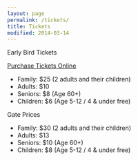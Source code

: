 ```yaml
---
layout: page
permalink: /tickets/
title: Tickets
modified: 2014-03-14
---
```


Early Bird Tickets

<a href="http://www.eventry.net/mhg/mhg2015">Purchase Tickets Online</a>

* Family: $25 (2 adults and their children)
* Adults: $10
* Seniors: $8 (Age 60+)
* Children: $6 (Age 5-12 / 4 & under free)

Gate Prices

* Family: $30 (2 adults and their children)
* Adults: $13
* Seniors: $10 (Age 60+)
* Children: $8 (Age 5-12 / 4 & under free)

